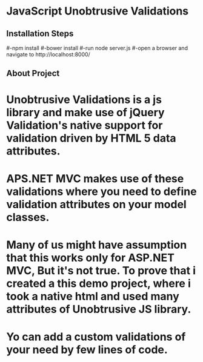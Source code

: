 # JavaScript Unobtrusive Validations

## Installation Steps

#-npm install
#-bower install
#-run node server.js
#-open a browser and navigate to http://localhost:8000/


 About Project
 ----------------

# Unobtrusive Validations is a js library and make use of jQuery Validation's native support for validation driven by HTML 5 data attributes. 
# APS.NET MVC makes use of these validations where you need to define validation attributes on your model classes.
# Many of us might have assumption that this works only for ASP.NET MVC, But it's not true. To prove that i created a this demo project, where i took a native html and used many attributes of Unobtrusive JS library.
# Yo can add a custom validations of your need by few lines of code.



